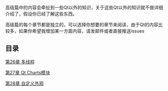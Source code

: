 高级篇中的内容会牵扯到一些Qt以外的知识，关于这些Qt以外的知识就不做详细介绍了，假设你已经了解这些东西。

高级篇的每个章节都是独立的，可以选择你想要的章节来阅读，由于Qt的内容比较多，如果你希望我增加某一方面内容，请发邮件或者直接推送issues

## 目录

[第26章 多线程](https://github.com/jxf2008/Blog/blob/master/Qt%E5%AD%A6%E4%B9%A0%E7%AC%94%E8%AE%B0/%E9%AB%98%E7%BA%A7%E7%AF%87/Qt%20%E8%87%AA%E5%AD%A6%E7%AC%94%E8%AE%B0%20%E7%AC%AC26%E7%AB%A0%20%E5%A4%9A%E7%BA%BF%E7%A8%8B.md)

[第27章 Qt Charts模块](https://github.com/jxf2008/Blog/blob/master/Qt%E5%AD%A6%E4%B9%A0%E7%AC%94%E8%AE%B0/%E9%AB%98%E7%BA%A7%E7%AF%87/Qt%20%E8%87%AA%E5%AD%A6%E7%AC%94%E8%AE%B0%20%E7%AC%AC27%E7%AB%A0%20Qt%20Charts%E6%A8%A1%E5%9D%97.md)

[第28章 自定义外观](https://github.com/jxf2008/Blog/blob/master/Qt%E5%AD%A6%E4%B9%A0%E7%AC%94%E8%AE%B0/%E9%AB%98%E7%BA%A7%E7%AF%87/Qt%20%E8%87%AA%E5%AD%A6%E7%AC%94%E8%AE%B0%20%E7%AC%AC28%E7%AB%A0%20%E8%87%AA%E5%AE%9A%E4%B9%89%E5%A4%96%E8%A7%82.md)